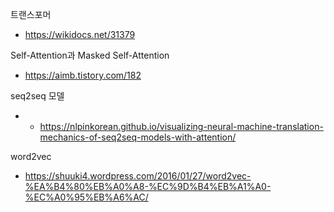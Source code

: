 트랜스포머
- https://wikidocs.net/31379

Self-Attention과 Masked Self-Attention
- https://aimb.tistory.com/182

seq2seq 모델
- - https://nlpinkorean.github.io/visualizing-neural-machine-translation-mechanics-of-seq2seq-models-with-attention/

word2vec
- https://shuuki4.wordpress.com/2016/01/27/word2vec-%EA%B4%80%EB%A0%A8-%EC%9D%B4%EB%A1%A0-%EC%A0%95%EB%A6%AC/
